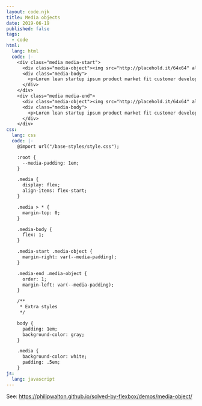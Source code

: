 ```yaml
---
layout: code.njk
title: Media objects
date: 2019-06-19
published: false
tags:
  - code
html:
  lang: html
  code: |-
    <div class="media media-start">
      <div class="media-object"><img src="http://placehold.it/64x64" alt="placeholder image"/></div>
      <div class="media-body">
        <p>Lorem lean startup ipsum product market fit customer development acquihire technical cofounder.</p>
      </div>
    </div>
    <div class="media media-end">
      <div class="media-object"><img src="http://placehold.it/64x64" alt="placeholder image"/></div>
      <div class="media-body">
        <p>Lorem lean startup ipsum product market fit customer development acquihire technical cofounder.</p>
      </div>
    </div>
css:
  lang: css
  code: |-
    @import url("/base-styles/style.css");

    :root {
      --media-padding: 1em;
    }

    .media {
      display: flex;
      align-items: flex-start;
    }

    .media > * {
      margin-top: 0;
    }

    .media-body {
      flex: 1;
    }

    .media-start .media-object {
      margin-right: var(--media-padding);
    }

    .media-end .media-object {
      order: 1;
      margin-left: var(--media-padding);
    }

    /**
     * Extra styles
     */

    body {
      padding: 1em;
      background-color: gray;
    }

    .media {
      background-color: white;
      padding: .5em;
    }
js:
  lang: javascript
---
```

See: https://philipwalton.github.io/solved-by-flexbox/demos/media-object/
